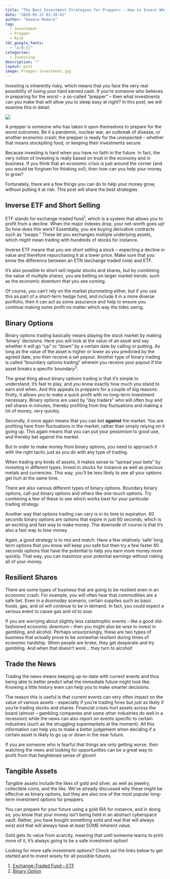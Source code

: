 ```yaml
---
title: "The Best Investment Strategies for Preppers – How to Invest When You Don’t Have Faith in the Future"
date: "2020-05-22 01:20:41"
author: "Deanna Madera"
tag:
  - investment
  - Prepper
  - Risk
tdc_google_fonts:
  - "a:0:{}"
categories:
  - Investing
description: ""
layout: post
image: Prepper-investment.jpg
---
```


Investing is inherently risky, which means that you face the very real possibility of losing your hard earned cash. If you’re someone who believes in preparing for the worst – a so-called “prepper” – then what investments can you make that will allow you to sleep easy at night? In this post, we will examine this in detail.

![](/posts/Prepper-investment-scaled.jpg)

A prepper is someone who has taken it upon themselves to prepare for the worst outcomes. Be it a pandemic, nuclear war, an outbreak of disease, or another economic crash; the prepper is ready for the unexpected – whether that means stockpiling food, or keeping their investments secure.

Because investing is hard when you have no faith in the future. In fact, the very notion of investing is really based on trust in the economy and in business. If you think that an economic crisis is just around the corner (and you would be forgiven for thinking so!), then how can you help your money to grow?

Fortunately, there are a few things you can do to help your money grow, without putting it at risk. This post will share the best strategies.

## Inverse ETF and Short Selling

ETF stands for exchange-traded fund<sup>1</sup>, which is a system that allows you to profit from a decline. When the major indexes drop, your net-worth goes up! So how does this work? Essentially, you are buying derivative contracts such as “swaps.” These let you exchanges multiple underlying assets, which might mean trading with hundreds of stocks for instance.

Inverse ETF means that you are short selling a stock – expecting a decline in value and therefore repurchasing it at a lower price. Make sure that you know the difference between an ETN (exchange traded note) and ETF.

It’s also possible to short sell regular stocks and shares, but by combining the value of multiple shares, you are betting on larger market trends: such as the economic downturn that you see coming.

Of course, you can’t rely on the market plummeting either, but if you use this as part of a short-term hedge fund, and include it in a more diverse portfolio, then it can act as some assurance and help to ensure you continue making some profit no matter which way the tides swing.

## Binary Options

Binary options trading basically means playing the stock market by making ‘binary’ decisions. Here you will look at the value of an asset and say whether it will go “up” or “down” by a certain date by calling or putting. As long as the value of the asset is higher or lower as you predicted by the agreed date, you then receive a set payout. Another type of binary trading is called “boundary options trading” wherein you receive your payout if the asset breaks a specific boundary<sup>2</sup>.

The great thing about binary options trading is that it’s simple to understand, it’s fast to play, and you know exactly how much you stand to earn and when. And this appeals to preppers for a couple of big reasons: firstly, it allows you to make a quick profit with no long-term investment necessary. Binary options are used by “day traders” who will often buy and sell shares in minutes, thereby profiting from tiny fluctuations and making a lot of money, very quickly.

Secondly, it once again means that you can bet **against** the market. You are profiting here from fluctuations in the market, rather than simply relying on it going up. This again means that you can put your pessimism to good use, and thereby bet against the market.

But in order to make money from binary options, you need to approach it with the right tactic just as you do with any type of trading.

When trading any kinds of assets, it makes sense to “spread your bets” by investing in different types. Invest in stocks for instance as well as precious metals and currencies. This way, you’ll be less likely to see all your options get hurt at the same time.

There are also various different types of binary options. Boundary binary options, call-put binary options and others like one-touch options. Try combining a few of these to see which works best for your particular trading strategy.

Another way that options trading can vary is in its time to expiration. 60 seconds binary options are options that expire in just 60 seconds, which is an exciting and fast way to make money. The downside of course is that it’s also a fast way to _lose_ money.

Again, a good strategy is to mix and match. Have a few relatively ‘safe’ long term options that you know will keep you safe but then try a few faster 60 seconds options that have the potential to help you earn more money more quickly. That way, you can maximize your potential earnings without risking all of your money.

## Resilient Shares

There are some types of business that are going to be resilient even in an economic crash. For example, you will often hear that commodities are a safe bet. Even in a doomsday scenario, certain supplies such as basic foods, gas, and oil will continue to be in demand. In fact, you could expect a serious event to cause gas and oil to soar.

If you are worrying about slightly less catastrophic events – like a good old-fashioned economic downturn – then you might also be wise to invest in gambling, and alcohol. Perhaps unsurprisingly, these are two types of business that actually prove to be somewhat resilient during times of economic hardship. When people are broke, they get desperate and try gambling. And when that doesn’t work… they turn to alcohol!

## Trade the News

Trading the news means keeping up-to-date with current events and thus being able to better predict what the immediate future might look like. Knowing a little history even can help you to make smarter decisions.

The reason this is useful is that current events can very often impact on the value of various assets – especially if you’re trading forex but just as likely if you’re trading stocks and shares. Financial crises hurt assets across the board (almost – gambling companies and some other industries do well in a recession) while the news can also report on events specific to certain industries (such as the struggling supermarkets at the moment). All this information can help you to make a better judgement when deciding if a certain asset is likely to go up or down in the near future.

If you are someone who is fearful that things are only getting worse, then watching the news and looking for opportunities can be a great way to profit from that heightened sense of gloom!

## Tangible Assets

Tangible assets include the likes of gold and silver, as well as jewelry, collectible coins, and the like. We’ve already discussed why these might be effective as binary options, but they are also one of the most popular long-term investment options for preppers.

You can prepare for your future using a gold IRA for instance, and in doing so, you know that your money isn’t being held in an abstract cyberspace vault. Rather, you have bought something solid and real that will always exist and that will always have at least SOME inherent value.

Gold gets its value from scarcity, meaning that until someone learns to print more of it, it’s always going to be a safe investment option!

Looking for more safe investment options? Check out the links below to get started and to invest wisely for all possible futures.

1. [Exchange-Traded Fund – ETF](https://www.investopedia.com/terms/e/etf.asp)
2. [Binary Option](https://www.investopedia.com/terms/b/binary-option.asp)
